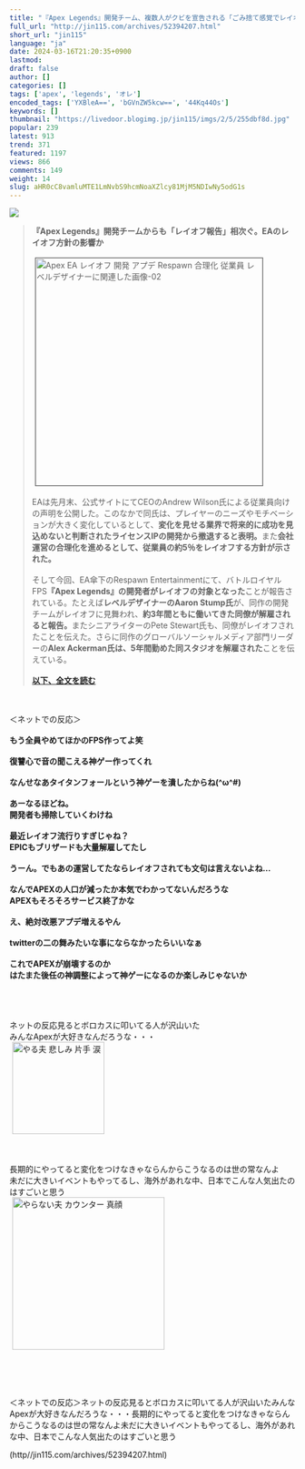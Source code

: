 ```yaml
---
title: "『Apex Legends』開発チーム、複数人がクビを宣告される「ごみ捨て感覚でレイオフされた」 "
full_url: "http://jin115.com/archives/52394207.html"
short_url: "jin115"
language: "ja"
date: 2024-03-16T21:20:35+0900
lastmod: 
draft: false
author: []
categories: []
tags: ['apex', 'legends', 'オレ']
encoded_tags: ['YXBleA==', 'bGVnZW5kcw==', '44Kq44Os']
keywords: []
thumbnail: "https://livedoor.blogimg.jp/jin115/imgs/2/5/255dbf8d.jpg"
popular: 239
latest: 913
trend: 371
featured: 1197
views: 866
comments: 149
weight: 14
slug: aHR0cC8vamluMTE1LmNvbS9hcmNoaXZlcy81MjM5NDIwNy5odG1s
---
```


![](https://livedoor.blogimg.jp/jin115/imgs/2/5/255dbf8d.jpg)

<div><a name='more'></a> <blockquote><b>『Apex Legends』開発チームからも「レイオフ報告」相次ぐ。EAのレイオフ方針の影響か</b><br> <br> <img src='https//livedoor.blogimg.jp/jin115/imgs/9/0/90fe6672.png' width='400' border='1' hspace='5' class='pict' alt='Apex EA レイオフ 開発 アプデ Respawn 合理化 従業員 レベルデザイナーに関連した画像-02'><br> <br> EAは先月末、公式サイトにてCEOのAndrew Wilson氏による従業員向けの声明を公開した。このなかで同氏は、プレイヤーのニーズやモチベーションが大きく変化しているとして、<b>変化を見せる業界で将来的に成功を見込めないと判断されたライセンスIPの開発から撤退すると表明。</b>また<b>会社運営の合理化を進めるとして、従業員の約5％をレイオフする方針が示された。</b><br> <br> そして今回、EA傘下のRespawn Entertainmentにて、バトルロイヤルFPS<b>『Apex Legends』の開発者がレイオフの対象となった</b>ことが報告されている。たとえば<b>レベルデザイナーのAaron Stump氏</b>が、同作の開発チームがレイオフに見舞われ、<b>約3年間ともに働いてきた同僚が解雇されると報告。</b>またシニアライターのPete Stewart氏も、同僚がレイオフされたことを伝えた。さらに同作のグローバルソーシャルメディア部門リーダーの<b>Alex Ackerman氏は、5年間勤めた同スタジオを解雇された</b>ことを伝えている。<br> <br> <a href='https//automaton-media.com/articles/newsjp/20240315-286053/' target='_blank'><b>以下、全文を読む</b></a></blockquote><br> <br> ＜ネットでの反応＞<br> <br> <b>もう全員やめてほかのFPS作ってよ笑</b><br> <br> <b>復讐心で音の聞こえる神ゲー作ってくれ</b><br> <br> <b>なんせなあタイタンフォールという神ゲーを潰したからね(^ω^#)</b><br> <br> <b>あーなるほどね。<br> 開発者も掃除していくわけね</b><br> <br> <b>最近レイオフ流行りすぎじゃね？<br> EPICもブリザードも大量解雇してたし</b><br> <br> <b>うーん。でもあの運営してたならレイオフされても文句は言えないよね…</b><br> <br> <b>なんでAPEXの人口が減ったか本気でわかってないんだろうな<br> APEXもそろそろサービス終了かな</b><br> <br> <b>え、絶対改悪アプデ増えるやん</b><br> <br> <b>twitterの二の舞みたいな事にならなかったらいいなぁ</b><br> <br> <b>これでAPEXが崩壊するのか<br> はたまた後任の神調整によって神ゲーになるのか楽しみじゃないか</b><br> <br> <br> <br> <br> ネットの反応見るとボロカスに叩いてる人が沢山いた<br> みんなApexが大好きなんだろうな・・・<br> <img src='https//livedoor.blogimg.jp/jin115/imgs/2/8/28b5646a.gif' alt='やる夫 悲しみ 片手 涙' width='162' border='0' hspace='5' class='pict'><br> <br> <br> <br> 長期的にやってると変化をつけなきゃならんからこうなるのは世の常なんよ<br> 未だに大きいイベントもやってるし、海外があれな中、日本でこんな人気出たのはすごいと思う<br> <img src='https//livedoor.blogimg.jp/jin115/imgs/9/4/9467b835.gif' alt='やらない夫 カウンター 真顔' width='268' border='0' hspace='5' class='pict'><br> <br> <br> <br> <br> <p>＜ネットでの反応＞ネットの反応見るとボロカスに叩いてる人が沢山いたみんなApexが大好きなんだろうな・・・長期的にやってると変化をつけなきゃならんからこうなるのは世の常なんよ未だに大きいイベントもやってるし、海外があれな中、日本でこんな人気出たのはすごいと思う</p></div>

(http//jin115.com/archives/52394207.html)
